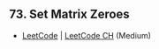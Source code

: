 ## 73. Set Matrix Zeroes

-  [LeetCode](https://leetcode.com/problems/set-matrix-zeroes/) | [LeetCode CH](https://leetcode.cn/problems/set-matrix-zeroes/) (Medium)
